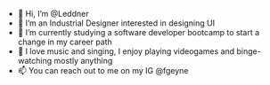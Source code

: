 - 👋 Hi, I’m @Leddner
- 👀 I’m an Industrial Designer interested in designing UI
- 🌱 I’m currently studying a software developer bootcamp to start a change in my career path
- 💞️ I love music and singing, I enjoy playing videogames and binge-watching mostly anything
- 📫 You can reach out to me on my IG @fgeyne

<!---
Leddner/Leddner is a ✨ special ✨ repository because its `README.md` (this file) appears on your GitHub profile.
You can click the Preview link to take a look at your changes.
--->

